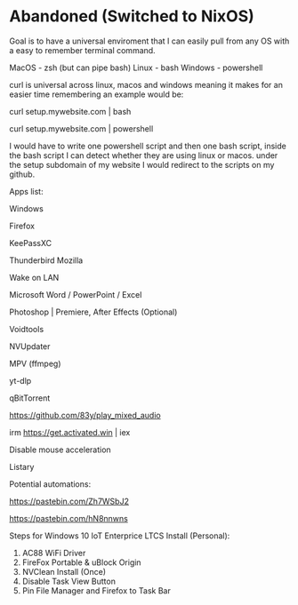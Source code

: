 # Abandoned (Switched to NixOS) 

Goal is to have a universal enviroment that I can easily pull from any OS with a easy to remember terminal command.

MacOS - zsh (but can pipe bash)
Linux - bash
Windows - powershell

curl is universal across linux, macos and windows meaning it makes for an easier time remembering
an example would be:


curl setup.mywebsite.com | bash

curl setup.mywebsite.com | powershell


I would have to write one powershell script and then one bash script, inside the bash script I can detect whether they are using linux or macos.
under the setup subdomain of my website I would redirect to the scripts on my github.

Apps list:

Windows

Firefox

KeePassXC

Thunderbird Mozilla

Wake on LAN

Microsoft Word / PowerPoint / Excel

Photoshop | Premiere, After Effects (Optional)

Voidtools

NVUpdater

MPV (ffmpeg)

yt-dlp

qBitTorrent

https://github.com/83y/play_mixed_audio

irm https://get.activated.win | iex

Disable mouse acceleration

Listary

Potential automations:

https://pastebin.com/Zh7WSbJ2

https://pastebin.com/hN8nnwns

Steps for Windows 10 IoT Enterprice LTCS Install (Personal):
 
1. AC88 WiFi Driver
2. FireFox Portable & uBlock Origin
3. NVClean Install (Once)
4. Disable Task View Button
5. Pin File Manager and Firefox to Task Bar
